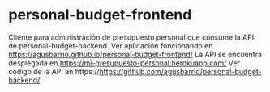 # personal-budget-frontend

Cliente para administración de presupuesto personal que consume la API de personal-budget-backend.
Ver aplicación funcionando en https://agusbarrio.github.io/personal-budget-frontend/
La API se encuentra desplegada en https://mi-presupuesto-personal.herokuapp.com/
Ver código de la API en https://https://github.com/agusbarrio/personal-budget-backend/
